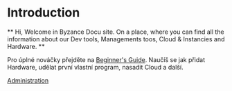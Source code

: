 # Introduction

** Hi, Welcome in Byzance Docu site. On a place, where you can find all the information about our Dev tools, Managements toos, Cloud & Instancies and Hardware. **

Pro úplné nováčky přejděte na [Beginner's Guide](https://github.com/byzance/public-documentation/tree/38b460c46404c197299c0f0a84e3402a9b74c8d7/firststeps.md). Naučíš se jak přidat Hardware, udělat první vlastní program, nasadit Cloud a další.

[Administration](https://www.gitbook.com/book/byzance/public-documentation/edit)

